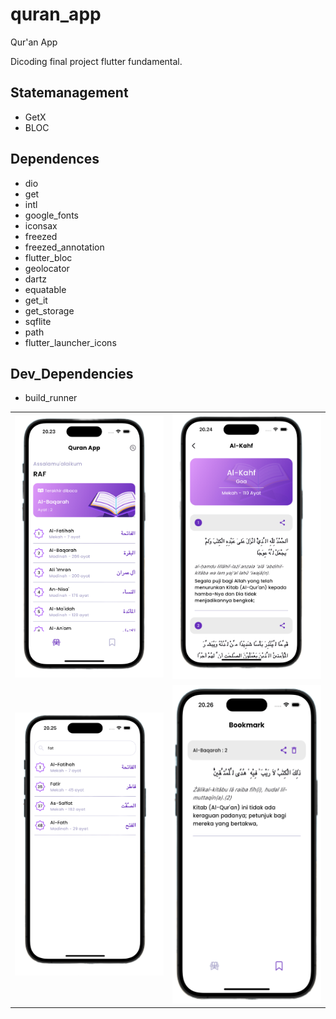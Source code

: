 # quran_app

Qur'an App

Dicoding final project flutter fundamental.

## Statemanagement

- GetX
- BLOC

## Dependences

- dio
- get
- intl
- google_fonts
- iconsax
- freezed
- freezed_annotation
- flutter_bloc
- geolocator
- dartz
- equatable
- get_it
- get_storage
- sqflite
- path
- flutter_launcher_icons

## Dev_Dependencies

- build_runner

<table>
    <tr>
        <td>
            <img src="/assets/images/home.png" width="300"/>
        </td>
        <td>
            <img src="/assets/images/detail.png" width="300"/>
        </td>
    </tr>
    <tr>
        <td>
            <img src="/assets/images/search.png" width="300"/>
        </td>
        <td>
            <img src="/assets/images/bookmark_page.png" style="width: 260px; height: 510px;"/>
        </td>
    </tr>
</table>
